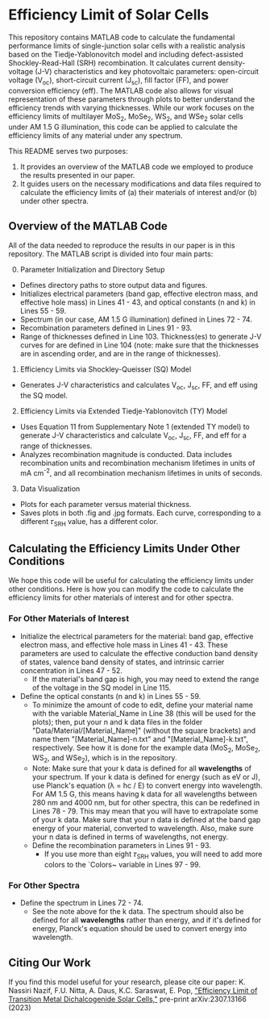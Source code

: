 # Efficiency Limit of Solar Cells
This repository contains MATLAB code to calculate the fundamental performance limits of single-junction solar cells with a realistic analysis based on the Tiedje-Yablonovitch model and including defect-assisted Shockley-Read-Hall (SRH) recombination. It calculates current density-voltage (J-V) characteristics and key photovoltaic parameters: open-circuit voltage (V<sub>oc</sub>), short-circuit current (J<sub>sc</sub>), fill factor (FF), and power conversion efficiency (eff). The MATLAB code also allows for visual representation of these parameters through plots to better understand the efficiency trends with varying thicknesses. While our work focuses on the efficiency limits of multilayer MoS<sub>2</sub>, MoSe<sub>2</sub>, WS<sub>2</sub>, and WSe<sub>2</sub> solar cells under AM 1.5 G illumination, this code can be applied to calculate the efficiency limits of any material under any spectrum.

This README serves two purposes:
1. It provides an overview of the MATLAB code we employed to produce the results presented in our paper.
2. It guides users on the necessary modifications and data files required to calculate the efficiency limits of (a) their materials of interest and/or (b) under other spectra.

## Overview of the MATLAB Code
All of the data needed to reproduce the results in our paper is in this repository. The MATLAB script is divided into four main parts:

0. Parameter Initialization and Directory Setup
  - Defines directory paths to store output data and figures.
  - Initializes electrical parameters (band gap, effective electron mass, and effective hole mass) in Lines 41 - 43, and optical constants (n and k) in Lines 55 - 59.
  - Spectrum (in our case, AM 1.5 G illumination) defined in Lines 72 - 74.
  - Recombination parameters defined in Lines 91 - 93.
  - Range of thicknesses defined in Line 103. Thickness(es) to generate J-V curves for are defined in Line 104 (note: make sure that the thicknesses are in ascending order, and are in the range of thicknesses).

1. Efficiency Limits via Shockley-Queisser (SQ) Model
  - Generates J-V characteristics and calculates V<sub>oc</sub>, J<sub>sc</sub>, FF, and eff using the SQ model.

2. Efficiency Limits via Extended Tiedje-Yablonovitch (TY) Model
  - Uses Equation 11 from Supplementary Note 1 (extended TY model) to generate J-V characteristics and calculate V<sub>oc</sub>, J<sub>sc</sub>, FF, and eff for a range of thicknesses.
  - Analyzes recombination magnitude is conducted. Data includes recombination units and recombination mechanism lifetimes in units of mA cm<sup>-2</sup>, and all recombination mechanism lifetimes in units of seconds.

3. Data Visualization
  - Plots for each parameter versus material thickness.
  - Saves plots in both .fig and .jpg formats. Each curve, corresponding to a different 𝜏<sub>SRH</sub> value, has a different color.

## Calculating the Efficiency Limits Under Other Conditions
We hope this code will be useful for calculating the efficiency limits under other conditions. Here is how you can modify the code to calculate the efficiency limits for other materials of interest and for other spectra.

### For Other Materials of Interest
- Initialize the electrical parameters for the material: band gap, effective electron mass, and effective hole mass in Lines 41 - 43. These parameters are used to calculate the effective conduction band density of states, valence band density of states, and intrinsic carrier concentration in Lines 47 - 52.
  - If the material's band gap is high, you may need to extend the range of the voltage in the SQ model in Line 115. 
- Define the optical constants (n and k) in Lines 55 - 59.
  - To minimize the amount of code to edit, define your material name with the variable Material_Name in Line 38 (this will be used for the plots); then, put your n and k data files in the folder "Data/Material/[Material_Name]" (without the square brackets) and name them "[Material_Name]-n.txt" and "[Material_Name]-k.txt", respectively. See how it is done for the example data (MoS<sub>2</sub>, MoSe<sub>2</sub>, WS<sub>2</sub>, and WSe<sub>2</sub>), which is in the repository.
  - Note: Make sure that your k data is defined for all **wavelengths** of your spectrum. If your k data is defined for energy (such as eV or J), use Planck's equation (λ = hc / E) to convert energy into wavelength. For AM 1.5 G, this means having k data for all wavelengths between 280 nm and 4000 nm, but for other spectra, this can be redefined in Lines 78 - 79. This may mean that you will have to extrapolate some of your k data. Make sure that your n data is defined at the band gap energy of your material, converted to wavelength. Also, make sure your n data is defined in terms of wavelengths, not energy.
  - Define the recombination parameters in Lines 91 - 93.
    - If you use more than eight 𝜏<sub>SRH</sub> values, you will need to add more colors to the `Colors~ variable in Lines 97 - 99.

### For Other Spectra
- Define the spectrum in Lines 72 - 74.
  - See the note above for the k data. The spectrum should also be defined for all **wavelengths** rather than energy, and if it's defined for energy, Planck's equation should be used to convert energy into wavelength.

## Citing Our Work
If you find this model useful for your research, please cite our paper: K. Nassiri Nazif, F.U. Nitta, A. Daus, K.C. Saraswat, E. Pop, ["Efficiency Limit of Transition Metal Dichalcogenide Solar Cells,"](https://arxiv.org/abs/2307.13166) pre-print arXiv:2307.13166 (2023)
